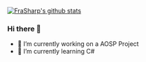 [![FraSharp's github stats](https://github-readme-stats.vercel.app/api?username=frasharp&theme=react)](https://github.com/anuraghazra/github-readme-stats)


### Hi there 👋

<!--
**FraSharp/FraSharp** is a ✨ _special_ ✨ repository because its `README.md` (this file) appears on your GitHub profile.
Here are some ideas to get you started:
-->
- 🔭 I’m currently working on a AOSP Project
- 🌱 I’m currently learning C#
<!--
- 👯 I’m looking to collaborate on ...
- 🤔 I’m looking for help with ...
- 💬 Ask me about ...
- 📫 How to reach me: ...
- 😄 Pronouns: ...
- ⚡ Fun fact: ...
-->
